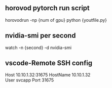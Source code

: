 ## horovod pytorch run script

horovodrun -np {num of gpu} python {youtfile.py}

## nvidia-smi per second

watch -n {second} -d nvidia-smi

## vscode-Remote SSH config 

Host 10.10.1.32:31675
    HostName 10.10.1.32  
    User svcapp
    Port 31675
